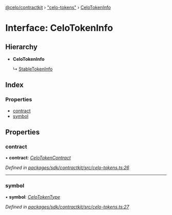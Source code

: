 [@celo/contractkit](../README.md) › ["celo-tokens"](../modules/_celo_tokens_.md) › [CeloTokenInfo](_celo_tokens_.celotokeninfo.md)

# Interface: CeloTokenInfo

## Hierarchy

* **CeloTokenInfo**

  ↳ [StableTokenInfo](_celo_tokens_.stabletokeninfo.md)

## Index

### Properties

* [contract](_celo_tokens_.celotokeninfo.md#contract)
* [symbol](_celo_tokens_.celotokeninfo.md#symbol)

## Properties

###  contract

• **contract**: *[CeloTokenContract](../modules/_base_.md#celotokencontract)*

*Defined in [packages/sdk/contractkit/src/celo-tokens.ts:26](https://github.com/celo-org/celo-monorepo/blob/master/packages/sdk/contractkit/src/celo-tokens.ts#L26)*

___

###  symbol

• **symbol**: *[CeloTokenType](../modules/_celo_tokens_.md#celotokentype)*

*Defined in [packages/sdk/contractkit/src/celo-tokens.ts:27](https://github.com/celo-org/celo-monorepo/blob/master/packages/sdk/contractkit/src/celo-tokens.ts#L27)*
